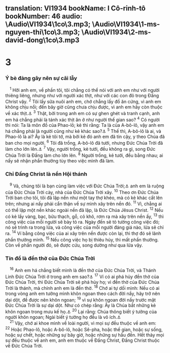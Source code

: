 translation: VI1934
bookName: I Cô-rinh-tô 
bookNumber: 46
audio: \Audio\VI1934\1co\3.mp3; \Audio\VI1934\1-ms-nguyen-thi\1co\3.mp3; \Audio\VI1934\2-ms-david-dong\1co\3.mp3
-------

<div class="title"><h1>3</h1><h3>Ý bè đảng gây nên sự cãi lẫy</h3></div>
<span class="verse 1co_3_1"> <sup>1</sup> Hỡi anh em, về phần tôi, tôi chẳng có thể nói với anh em như với người thiêng liêng, nhưng như với người xác thịt, như với các con đỏ trong Đấng Christ vậy. </span>
<span class="verse 1co_3_2"><sup>2</sup> Tôi lấy sữa nuôi anh em, chớ chẳng lấy đồ ăn cứng, vì anh em không chịu nổi; đến bây giờ cũng chưa chịu được, vì anh em hãy còn thuộc về xác thịt.<a data-toggle="tooltip" data-placement="bottom" title="He 5:12-13">⚓</a></span>
<span class="verse 1co_3_3"><sup>3</sup> Thật, bởi trong anh em có sự ghen ghét và tranh cạnh, anh em há chẳng phải là tánh xác thịt ăn ở như người thế gian sao? </span>
<span class="verse 1co_3_4"><sup>4</sup> Có người thì nói: Ta là môn đồ của Phao-lô; kẻ thì rằng: Ta là của A-bô-lô, vậy anh em há chẳng phải là người cũng như kẻ khác sao?<a data-toggle="tooltip" data-placement="bottom" title="1Co 1:12">⚓</a></span>
<span class="verse 1co_3_5"><sup>5</sup> Thế thì, A-bô-lô là ai, và Phao-lô là ai? Ấy là kẻ tôi tớ, mà bởi kẻ đó anh em đã tin cậy, y theo Chúa đã ban cho mọi người. </span>
<span class="verse 1co_3_6"><sup>6</sup> Tôi đã trồng, A-bô-lô đã tưới, nhưng Đức Chúa Trời đã làm cho lớn lên.<a data-toggle="tooltip" data-placement="bottom" title="Cong 18:4-11,24-28">⚓</a></span>
<span class="verse 1co_3_7"><sup>7</sup> Vậy, người trồng, kẻ tưới, đều không ra gì, song Đức Chúa Trời là Đấng làm cho lớn lên. </span>
<span class="verse 1co_3_8"><sup>8</sup> Người trồng, kẻ tưới, đều bằng nhau; ai nấy sẽ nhận phần thưởng tùy theo việc mình đã làm. <br/></span>
<div class="title"><h3>Chỉ Đấng Christ là nền Hội thánh</h3></div>
<span class="verse 1co_3_9"> <sup>9</sup> Vả, chúng tôi là bạn cùng làm việc với Đức Chúa Trời;<a data-toggle="tooltip" data-placement="bottom" title="Ctd: người cộng sự của Đức Chúa Trời">⚓</a> anh em là ruộng của Đức Chúa Trời cày, nhà của Đức Chúa Trời xây. </span>
<span class="verse 1co_3_10"><sup>10</sup> Theo ơn Đức Chúa Trời ban cho tôi, tôi đã lập nền như một tay thợ khéo, mà có kẻ khác cất lên trên; nhưng ai nấy phải cẩn thận về sự mình xây trên nền đó. </span>
<span class="verse 1co_3_11"><sup>11</sup> Vì, chẳng ai có thể lập một nền khác ngoài nền đã lập, là Đức Chúa Jêsus Christ. </span>
<span class="verse 1co_3_12"><sup>12</sup> Nếu có kẻ lấy vàng, bạc, bửu thạch, gỗ, cỏ khô, rơm rạ mà xây trên nền ấy, </span>
<span class="verse 1co_3_13"><sup>13</sup> thì công việc của mỗi người sẽ bày tỏ ra. Ngày đến sẽ tỏ tường công việc đó; nó sẽ trình ra trong lửa, và công việc của mỗi người đáng giá nào, lửa sẽ chỉ ra. </span>
<span class="verse 1co_3_14"><sup>14</sup> Ví bằng công việc của ai xây trên nền được còn lại, thì thợ đó sẽ lãnh phần thưởng mình. </span>
<span class="verse 1co_3_15"><sup>15</sup> Nếu công việc họ bị thiêu hủy, thì mất phần thưởng. Còn về phần người đó, sẽ được cứu, song dường như qua lửa vậy. <br/></span>
<div class="title"><h3>Tín đồ là đền thờ của Đức Chúa Trời</h3></div>
<span class="verse 1co_3_16"> <sup>16</sup> Anh em há chẳng biết mình là đền thờ của Đức Chúa Trời, và Thánh Linh Đức Chúa Trời ở trong anh em sao?<a data-toggle="tooltip" data-placement="bottom" title="1Co 6:19; 2Co 6:16">⚓</a></span>
<span class="verse 1co_3_17"><sup>17</sup> Ví có ai phá hủy đền thờ của Đức Chúa Trời, thì Đức Chúa Trời sẽ phá hủy họ; vì đền thờ của Đức Chúa Trời là thánh, mà chính anh em là đền thờ. </span>
<span class="verse 1co_3_18"><sup>18</sup> Chớ ai tự dối mình: Nếu có ai trong vòng anh em tưởng mình khôn ngoan theo cách đời nầy, hãy trở nên dại dột, để được nên khôn ngoan; </span>
<span class="verse 1co_3_19"><sup>19</sup> vì sự khôn ngoan đời nầy trước mặt Đức Chúa Trời là sự dại dột. Như có chép rằng: Ấy là Chúa bắt những kẻ khôn ngoan trong mưu kế họ.<a data-toggle="tooltip" data-placement="bottom" title="Giop 5:13">⚓</a></span>
<span class="verse 1co_3_20"><sup>20</sup> Lại rằng: Chúa thông biết ý tưởng của người khôn ngoan; Ngài biết ý tưởng họ đều là vô ích.<a data-toggle="tooltip" data-placement="bottom" title="Thi 94:11">⚓</a><br/></span>
<span class="verse 1co_3_21"> <sup>21</sup> Vậy, chớ ai khoe mình về loài người, vì mọi sự đều thuộc về anh em: </span>
<span class="verse 1co_3_22"><sup>22</sup> Hoặc Phao-lô, hoặc A-bô-lô, hoặc Sê-pha, hoặc thế gian, hoặc sự sống, hoặc sự chết, hoặc những sự bây giờ, hoặc những sự hầu đến. Hết thảy mọi sự đều thuộc về anh em, anh em thuộc về Đấng Christ, Đấng Christ thuộc về Đức Chúa Trời. <br/></span>
